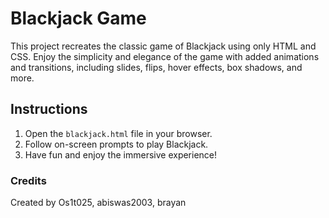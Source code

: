 # Blackjack Game

This project recreates the classic game of Blackjack using only HTML and CSS. Enjoy the simplicity and elegance of the game with added animations and transitions, including slides, flips, hover effects, box shadows, and more.

## Instructions
1. Open the `blackjack.html` file in your browser.
2. Follow on-screen prompts to play Blackjack.
3. Have fun and enjoy the immersive experience!

### Credits

Created by Os1t025, abiswas2003, brayan
